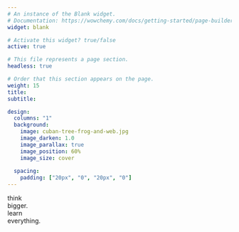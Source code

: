 ```yaml
---
# An instance of the Blank widget.
# Documentation: https://wowchemy.com/docs/getting-started/page-builder/
widget: blank

# Activate this widget? true/false
active: true

# This file represents a page section.
headless: true

# Order that this section appears on the page.
weight: 15
title: 
subtitle:

design:
  columns: "1"
  background:
    image: cuban-tree-frog-and-web.jpg
    image_darken: 1.0
    image_parallax: true
    image_position: 60%
    image_size: cover
    
  spacing:
    padding: ["20px", "0", "20px", "0"]
---
```

<div class="overlay-text" >

  <div class="think-bigger" >
  think<br/>bigger.
  </div>
  <div class="learn-everything" >
  learn&nbsp;<br/>everything.</div>
  </div>

</div>
